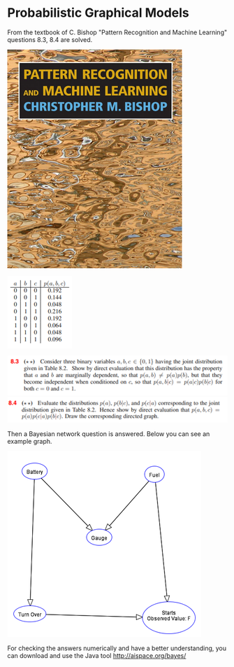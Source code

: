 # Probabilistic Graphical Models

From the textbook of C. Bishop "Pattern Recognition and Machine Learning" questions 8.3, 8.4 are solved.

<img src="https://github.com/ElifHangul/MachineLearning/blob/master/ProbabilisticGraphicalModels/images/bishop.jpg" width=400 height=500 />

![8.3](https://github.com/ElifHangul/MachineLearning/blob/master/ProbabilisticGraphicalModels/images/8.3.png?raw=true)


![8.3q](https://github.com/ElifHangul/MachineLearning/blob/master/ProbabilisticGraphicalModels/images/8.3q.png?raw=true)
![8.4](https://github.com/ElifHangul/MachineLearning/blob/master/ProbabilisticGraphicalModels/images/8.4.png?raw=true)







Then a Bayesian network question is answered. Below you can see an example graph.


![graph](https://github.com/ElifHangul/MachineLearning/blob/master/ProbabilisticGraphicalModels/images/example_graph.png?raw=true)



For checking the answers numerically and have a better understanding, you can download and use the Java tool http://aispace.org/bayes/

